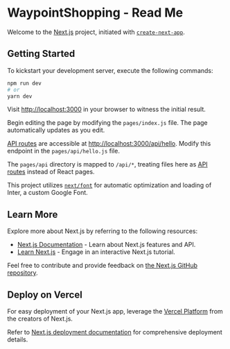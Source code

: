 # WaypointShopping - Read Me

Welcome to the [Next.js](https://nextjs.org/) project, initiated with [`create-next-app`](https://github.com/vercel/next.js/tree/canary/packages/create-next-app).

## Getting Started

To kickstart your development server, execute the following commands:

```bash
npm run dev
# or
yarn dev
```

Visit [http://localhost:3000](http://localhost:3000) in your browser to witness the initial result.

Begin editing the page by modifying the `pages/index.js` file. The page automatically updates as you edit.

[API routes](https://nextjs.org/docs/api-routes/introduction) are accessible at [http://localhost:3000/api/hello](http://localhost:3000/api/hello). Modify this endpoint in the `pages/api/hello.js` file.

The `pages/api` directory is mapped to `/api/*`, treating files here as [API routes](https://nextjs.org/docs/api-routes/introduction) instead of React pages.

This project utilizes [`next/font`](https://nextjs.org/docs/basic-features/font-optimization) for automatic optimization and loading of Inter, a custom Google Font.

## Learn More

Explore more about Next.js by referring to the following resources:

- [Next.js Documentation](https://nextjs.org/docs) - Learn about Next.js features and API.
- [Learn Next.js](https://nextjs.org/learn) - Engage in an interactive Next.js tutorial.

Feel free to contribute and provide feedback on [the Next.js GitHub repository](https://github.com/vercel/next.js/).

## Deploy on Vercel

For easy deployment of your Next.js app, leverage the [Vercel Platform](https://vercel.com/new?utm_medium=default-template&filter=next.js&utm_source=create-next-app&utm_campaign=create-next-app-readme) from the creators of Next.js.

Refer to [Next.js deployment documentation](https://nextjs.org/docs/deployment) for comprehensive deployment details.
